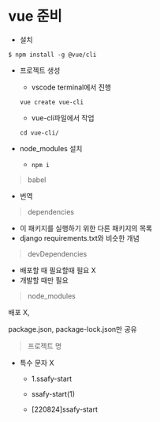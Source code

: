 # vue 준비

- 설치

`$ npm install -g @vue/cli`



- 프로젝트 생성

  - vscode terminal에서 진행

  `vue create vue-cli`

  - vue-cli파일에서 작업

  `cd vue-cli/`



- node_modules 설치
  - `npm i`



> babel

- 번역



> dependencies 

- 이 패키지를 실행하기 위한 다른 패키지의 목록
- django requirements.txt와 비슷한 개념



> devDependencies

- 배포할 때 필요할때 필요 X
- 개발할 때만 필요



> node_modules

배포 X,

package.json, package-lock.json만 공유



> 프로젝트 명

- 특수 문자 X

  - 1.ssafy-start

  - ssafy-start(1)

  - [220824]ssafy-start
